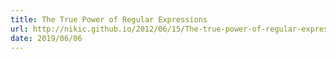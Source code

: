 ```yaml
---
title: The True Power of Regular Expressions
url: http://nikic.github.io/2012/06/15/The-true-power-of-regular-expressions.html
date: 2019/06/06
---
```

